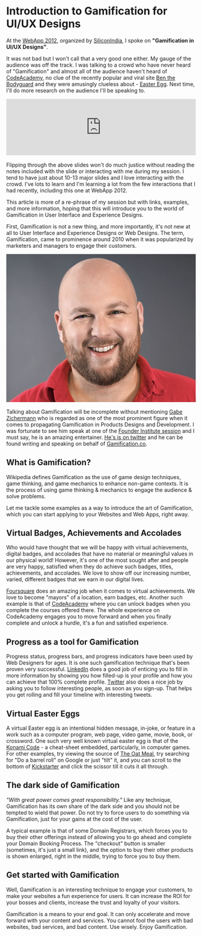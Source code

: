 # Introduction to Gamification for UI/UX Designs

At the <a href="//www.siliconindia.com/events-agenda/webapps-conference-Bangalore-WebApps_Blore_2012.html">WebApp 2012</a>, organized by <a href="//www.siliconindia.com/">SiliconIndia</a>, I spoke on <strong>"Gamification in UI/UX Designs"</strong>.

It was not bad but I won't call that a very good one either. My gauge of the audience was off the track. I was talking to a crowd who have never heard of "Gamification" and almost all of the audience haven't heard of <a href="//www.codecademy.com/">CodeAcademy</a>, no clue of the recently popular and viral site <a href="//benthebodyguard.com/">Ben the Bodyguard</a> and they were amusingly clueless about - <a href="//en.wikipedia.org/wiki/Easter_egg_(media)">Easter Egg</a>. Next time, I'll do more research on the audience I'll be speaking to.

<iframe src="http://www.slideshare.net/slideshow/embed_code/13995516" width="100%" frameborder="0" marginwidth="0" marginheight="0" scrolling="no" allowfullscreen></iframe>

Flipping through the above slides won't do much justice without reading the notes included with the slide or interacting with me during my session. I tend to have just about 10-13 major slides and I love interacting with the crowd. I've lots to learn and I'm learning a lot from the few interactions that I had recently, including this one at WebApp 2012.

This article is more of a re-phrase of my session but with links, examples, and more information, hoping that this will introduce you to the world of Gamification in User Interface and Experience Designs.

First, Gamification is not a new thing, and more importantly, it's not new at all to User Interface and Experience Designs or Web Designs. The term, Gamification, came to prominence around 2010 when it was popularized by marketers and managers to engage their customers.

[![Gabe Zichermann)](/static/2012/gabe-zichermann.jpg)](https://gabezichermann.com)

Talking about Gamification will be incomplete without mentioning <a href="//gamification.co/gabe-zichermann/">Gabe Zichermann</a> who is regarded as one of the most prominent figure when it comes to propagating Gamification in Products Designs and Development. I was fortunate to see him speak at one of the <a href="//fi.co/posts/353">Founder Institute session</a> and I must say, he is an amazing entertainer. <a href="//twitter.com/gzicherm">He's is on twitter</a> and he can be found writing and speaking on behalf of <a href="//gamification.co/">Gamification.co</a>.

## What is Gamification?

Wikipedia defines Gamification as the use of game design techniques, game thinking, and game mechanics to enhance non-game contexts. It is the process of using game thinking & mechanics to engage the audience & solve problems.

Let me tackle some examples as a way to introduce the art of Gamification, which you can start applying to your Websites and Web Apps, right away.

## Virtual Badges, Achievements and Accolades

Who would have thought that we will be happy with virtual achievements, digital badges, and accolades that have no material or meaningful values in our physical world! However, it's one of the most sought after and people are very happy, satisfied when they do achieve such badges, titles, achievements, and accolades. We love to show off our increasing number, varied, different badges that we earn in our digital lives.

<a href="//foursquare.com/">Foursquare</a> does an amazing job when it comes to virtual achievements. We love to become "mayors" of a location, earn badges, etc. Another such example is that of <a href="//www.codecademy.com/">CodeAcademy</a> where you can unlock badges when you complete the courses offered there. The whole experience on CodeAcademy engages you to move forward and when you finally complete and unlock a hurdle, it's a fun and satisfied experience.

## Progress as a tool for Gamification

Progress status, progress bars, and progress indicators have been used by Web Designers for ages. It is one such gamification technique that's been proven very successful. <a href="//www.linkedin.com/">LinkedIn</a> does a good job of enticing you to fill in more information by showing you how filled-up is your profile and how you can achieve that 100% complete profile. <a href="//twitter.com/">Twitter</a> also does a nice job by asking you to follow interesting people, as soon as you sign-up. That helps you get rolling and fill your timeline with interesting tweets.

## Virtual Easter Eggs

A virtual Easter egg is an intentional hidden message, in-joke, or feature in a work such as a computer program, web page, video game, movie, book, or crossword. One such very well known virtual easter egg is that of the <a href="//en.wikipedia.org/wiki/Konami_Code">Konami Code</a> - a cheat-sheet embedded, particularly, in computer games. For other examples, try viewing the source of <a href="//theoatmeal.com/">The Oat Meal</a>, try searching for "Do a barrel roll" on Google or just "tilt" it, and you can scroll to the bottom of <a href="//www.kickstarter.com/">Kickstarter</a> and click the scissor till it cuts it all through.

## The dark side of Gamification

<em>"With great power comes great responsibility."</em> Like any technique, Gamification has its own share of the dark side and you should not be tempted to wield that power. Do not try to force users to do something via Gamification, just for your gains at the cost of the user.

A typical example is that of some Domain Registrars, which forces you to buy their other offerings instead of allowing you to go ahead and complete your Domain Booking Process. The "checkout" button is smaller (sometimes, it's just a small link), and the option to buy their other products is shown enlarged, right in the middle, trying to force you to buy them.

## Get started with Gamification

Well, Gamification is an interesting technique to engage your customers, to make your websites a fun experience for users. It can increase the ROI for your bosses and clients, increase the trust and loyalty of your visitors.

Gamification is a means to your end goal. It can only accelerate and move forward with your content and services. You cannot fool the users with bad websites, bad services, and bad content. Use wisely. Enjoy Gamification.
